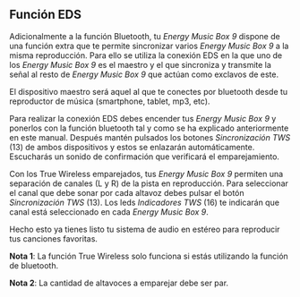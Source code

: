 ## Función EDS

Adicionalmente a la función Bluetooth, tu *Energy Music Box 9* dispone de una función extra que te permite sincronizar varios *Energy Music Box 9* a la misma reproducción. Para ello se utiliza la conexión EDS en la que uno de los *Energy Music Box 9* es el maestro y el que sincroniza y transmite la señal al resto de *Energy Music Box 9* que actúan como exclavos de este.

El dispositivo maestro será aquel al que te conectes por bluetooth desde tu reproductor de música (smartphone, tablet, mp3, etc). 

Para realizar la conexión EDS debes encender tus *Energy Music Box 9* y ponerlos con la función bluetooth tal y como se ha explicado anteriormente en este manual. Después mantén pulsados los botones *Sincronización TWS* (13) de ambos dispositivos y estos se enlazarán automáticamente. Escucharás un sonido de confirmación que verificará el emparejamiento.

Con los True Wireless emparejados, tus *Energy Music Box 9* permiten una separación de canales (L y R) de la pista en reproducción. Para seleccionar el canal que debe sonar por cada altavoz debes pulsar el botón *Sincronización TWS* (13). Los leds *Indicadores TWS* (16) te indicarán que canal está seleccionado en cada *Energy Music Box 9*. 

Hecho esto ya tienes listo tu sistema de audio en estéreo para reproducir tus canciones favoritas.

**Nota 1**: La función True Wireless solo funciona si estás utilizando la función de bluetooth.

**Nota 2**: La cantidad de altavoces a emparejar debe ser par.
